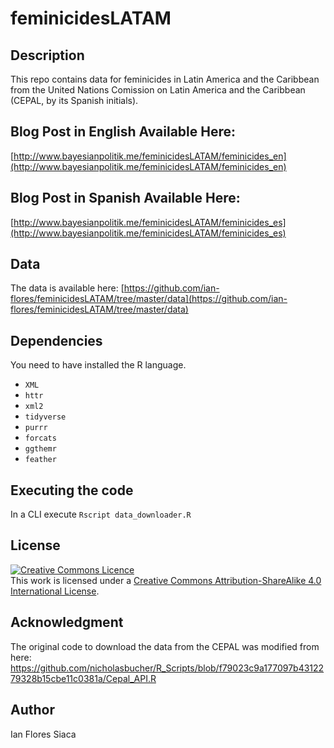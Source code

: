 # feminicidesLATAM

## Description
This repo contains data for feminicides in Latin America and the Caribbean from the United Nations Comission on Latin America and the Caribbean (CEPAL, by its Spanish initials).

## Blog Post in English Available Here:
[http://www.bayesianpolitik.me/feminicidesLATAM/feminicides_en](http://www.bayesianpolitik.me/feminicidesLATAM/feminicides_en)

## Blog Post in Spanish Available Here:
[http://www.bayesianpolitik.me/feminicidesLATAM/feminicides_es](http://www.bayesianpolitik.me/feminicidesLATAM/feminicides_es)

## Data
The data is available here: [https://github.com/ian-flores/feminicidesLATAM/tree/master/data](https://github.com/ian-flores/feminicidesLATAM/tree/master/data)


## Dependencies

You need to have installed the R language. 

- `XML`
- `httr`
- `xml2`
- `tidyverse`
- `purrr`
- `forcats`
- `ggthemr`
- `feather`

## Executing the code

In a CLI execute `Rscript data_downloader.R`

## License

<a rel="license" href="http://creativecommons.org/licenses/by-sa/4.0/"><img alt="Creative Commons Licence" style="border-width:0" src="https://i.creativecommons.org/l/by-sa/4.0/88x31.png" /></a><br />This work is licensed under a <a rel="license" href="http://creativecommons.org/licenses/by-sa/4.0/">Creative Commons Attribution-ShareAlike 4.0 International License</a>.

## Acknowledgment

The original code to download the data from the CEPAL was modified from here: https://github.com/nicholasbucher/R_Scripts/blob/f79023c9a177097b4312279328b15cbe11c0381a/Cepal_API.R


## Author
Ian Flores Siaca
